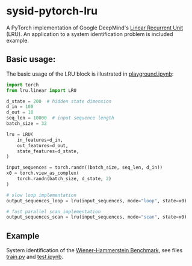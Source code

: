 # sysid-pytorch-lru

A PyTorch implementation of Google DeepMind's [Linear Recurrent Unit](https://arxiv.org/pdf/2303.06349) (LRU). An application to a system identification problem is included example.

## Basic usage:
The basic usage of the LRU block is illustrated in [playground.ipynb](playground.ipynb):

```python
import torch
from lru.linear import LRU

d_state = 200  # hidden state dimension
d_in = 100
d_out = 10
seq_len = 10000  # input sequence length
batch_size = 32

lru = LRU(
    in_features=d_in,
    out_features=d_out,
    state_features=d_state,
)

input_sequences = torch.randn((batch_size, seq_len, d_in))
x0 = torch.view_as_complex(
    torch.randn(batch_size, d_state, 2)
)

# slow loop implementation
output_sequences_loop = lru(input_sequences, mode="loop", state=x0)

# fast parallel scan implementation
output_sequences_scan = lru(input_sequences, mode="scan", state=x0)
```

## Example
System identification of the [Wiener-Hammerstein Benchmark](https://www.nonlinearbenchmark.org/benchmarks/wiener-hammerstein), see files [train.py](train.py) and [test.ipynb](test.ipynb).
